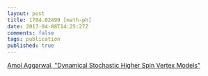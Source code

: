 ```yaml
---
layout: post
title: 1704.02499 [math-ph]
date: 2017-04-08T14:25:27Z
comments: false
tags: publication
published: true
---
```


[Amol Aggarwal, "Dynamical Stochastic Higher Spin Vertex Models"](http://arxiv.org/abs/1704.02499v1)
